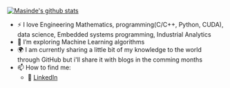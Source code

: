 [![Masinde's github stats](https://github-readme-stats.vercel.app/api?username=masinde70&count_private=true&show_icons=true&theme=radical&hide_rank=false)](https://github.com/anuraghazra/github-readme-stats)



- :zap: I love Engineering Mathematics, programming(C/C++, Python, CUDA), data science, Embedded systems programming, Industrial Analytics 
- 🌱 I’m exploring Machine Learning algorithms  
- :earth_africa: I am currently sharing a little bit of my knowledge to the world through GitHub but i'll share it with blogs in the comming months
- 📫 How to find me: 
  - :office: [LinkedIn](https://www.linkedin.com/in/mmasinde)
